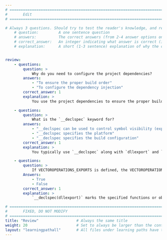 ```yaml
---
# ================================================================================
#       Edit
# ================================================================================

# Always 3 questions. Should try to test the reader's knowledge, and reinforce the key points you want them to remember.
    # question:         A one sentence question
    # answers:          The correct answers (from 2-4 answer options only). Should be surrounded by quotes.
    # correct_answer:   An integer indicating what answer is correct (index starts from 0)
    # explanation:      A short (1-3 sentence) explanation of why the correct answer is correct. Can add additional context if desired


review:
    - questions:
        question: >
            Why do you need to configure the project dependencies?
        answers:
            - "To ensure the proper build order"
            - "To configure the dependency injection"
        correct_answer: 1
        explanation: >
            You use the project dependencies to ensure the proper build order. For example, the DLL has to be compiled before the main application.

    - questions:
        question: >
            What is the `__declspec` keyword for?
        answers:
            - "__declspec can be used to control symbol visibility (exporting and importing functions or classes in DLLs)"
            - "__declspec specifies the platform"
            - "__declspec specifies the build configuration"
        correct_answer: 1                
        explanation: >
            You typically use `__declspec` along with `dllexport` and `dllimport` to control symbol visibility

    - questions:
        question: >
            If VECTOROPERATIONS_EXPORTS is defined, the VECTOROPERATIONS_API is defined as `__declspec(dllexport)`?
        Answers:
            - True
            - False
        correct_answer: 1
        explanation: >
            `__declspec(dllexport)` marks the specified functions or objects to be exported from the DLL. This is typically defined in the project settings or source code of the DLL being compiled.

# ================================================================================
#       FIXED, DO NOT MODIFY
# ================================================================================
title: "Review"                 # Always the same title
weight: 20                      # Set to always be larger than the content in this path
layout: "learningpathall"       # All files under learning paths have this same wrapper
---
```

